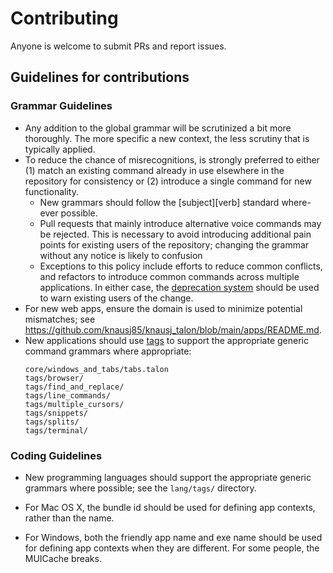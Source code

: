 # Contributing

Anyone is welcome to submit PRs and report issues.

## Guidelines for contributions

### Grammar Guidelines

- Any addition to the global grammar will be scrutinized a bit more thoroughly. The more specific a new context, the less scrutiny that is typically applied.
- To reduce the chance of misrecognitions, is strongly preferred to either (1) match an existing command already in use elsewhere in the repository for consistency or (2) introduce a single command for new functionality.  
    - New grammars should follow the [subject][verb] standard where-ever possible.
    - Pull requests that mainly introduce alternative voice commands may be rejected. This is necessary to avoid introducing additional pain points for existing users of the repository; changing the grammar without any notice is likely to confusion
    - Exceptions to this policy include efforts to reduce common conflicts, and refactors to introduce common commands across multiple applications. In either case, the [deprecation system](https://github.com/knausj85/knausj_talon/blob/main/core/deprecations.py) should be used to warn existing users of the change. 
- For new web apps, ensure the domain is used to minimize potential mismatches; see
  https://github.com/knausj85/knausj_talon/blob/main/apps/README.md.
- New applications should use [tags](https://talon.wiki/unofficial_talon_docs/#tags) to support the appropriate generic command grammars where appropriate:  
    ```
    core/windows_and_tabs/tabs.talon
    tags/browser/
    tags/find_and_replace/
    tags/line_commands/
    tags/multiple_cursors/
    tags/snippets/
    tags/splits/
    tags/terminal/
    ```
### Coding Guidelines

- New programming languages should support the appropriate generic grammars where possible; see the `lang/tags/` directory.

- For Mac OS X, the bundle id should be used for defining app contexts, rather than the name.

- For Windows, both the friendly app name and exe name should be used for defining app contexts when they are different. For some people, the MUICache breaks.